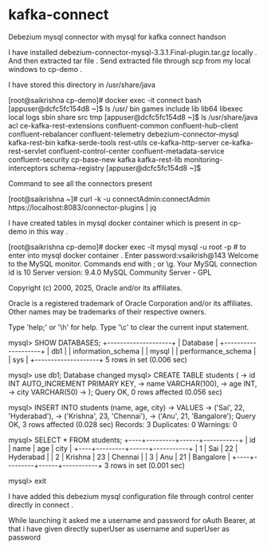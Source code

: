 # kafka-connect
Debezium mysql connector with mysql for kafka connect handson 

I have installed debezium-connector-mysql-3.3.1.Final-plugin.tar.gz  locally . 
And then extracted tar file . 
Send extracted file through scp from my local  windows to cp-demo .

I have stored this directory in /usr/share/java

[root@saikrishna cp-demo]# docker exec -it connect bash
[appuser@dcfc5fc154d8 ~]$ ls /usr/
bin  games  include  lib  lib64  libexec  local  logs  sbin  share  src  tmp
[appuser@dcfc5fc154d8 ~]$ ls /usr/share/java
acl                   ce-kafka-rest-extensions  confluent-common          confluent-hub-client        confluent-rebalancer  confluent-telemetry  debezium-connector-mysql  kafka-rest-bin  kafka-serde-tools        rest-utils
ce-kafka-http-server  ce-kafka-rest-servlet     confluent-control-center  confluent-metadata-service  confluent-security    cp-base-new          kafka                     kafka-rest-lib  monitoring-interceptors  schema-registry
[appuser@dcfc5fc154d8 ~]$

Command to see all the connectors present 



[root@saikrishna ~]# curl -k -u connectAdmin:connectAdmin https://localhost:8083/connector-plugins | jq

I have created tables in mysql docker container which is present in cp-demo in this way .

[root@saikrishna cp-demo]# docker exec -it mysql mysql -u root -p # to enter into mysql docker container .
Enter password:vsaikrish@143
Welcome to the MySQL monitor.  Commands end with ; or \g.
Your MySQL connection id is 10
Server version: 9.4.0 MySQL Community Server - GPL

Copyright (c) 2000, 2025, Oracle and/or its affiliates.

Oracle is a registered trademark of Oracle Corporation and/or its
affiliates. Other names may be trademarks of their respective
owners.

Type 'help;' or '\h' for help. Type '\c' to clear the current input statement.

mysql> SHOW DATABASES;
+--------------------+
| Database           |
+--------------------+
| db1                |
| information_schema |
| mysql              |
| performance_schema |
| sys                |
+--------------------+
5 rows in set (0.006 sec)

mysql> use db1;
Database changed
mysql> CREATE TABLE students (
    ->   id INT AUTO_INCREMENT PRIMARY KEY,
    ->   name VARCHAR(100),
    ->   age INT,
    ->   city VARCHAR(50)
    -> );
Query OK, 0 rows affected (0.056 sec)

mysql> INSERT INTO students (name, age, city)
    -> VALUES
    ->   ('Sai', 22, 'Hyderabad'),
    ->   ('Krishna', 23, 'Chennai'),
    ->   ('Anu', 21, 'Bangalore');
Query OK, 3 rows affected (0.028 sec)
Records: 3  Duplicates: 0  Warnings: 0

mysql> SELECT * FROM students;
+----+---------+------+-----------+
| id | name    | age  | city      |
+----+---------+------+-----------+
|  1 | Sai     |   22 | Hyderabad |
|  2 | Krishna |   23 | Chennai   |
|  3 | Anu     |   21 | Bangalore |
+----+---------+------+-----------+
3 rows in set (0.001 sec)

mysql> exit





I have added this debezium mysql configuration file  through control center directly in connect .


While launching it asked me a username and password for oAuth Bearer, at that i have given directly 
superUser as username and superUser as password 


